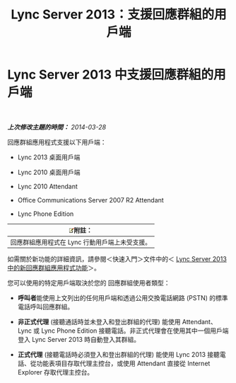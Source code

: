﻿---
title: Lync Server 2013：支援回應群組的用戶端
TOCTitle: 支援回應群組的用戶端
ms:assetid: 84911025-e754-41a8-ba48-e31c058fc557
ms:mtpsurl: https://technet.microsoft.com/zh-tw/library/Gg398674(v=OCS.15)
ms:contentKeyID: 49291532
ms.date: 08/10/2015
mtps_version: v=OCS.15
ms.translationtype: HT
---

# Lync Server 2013 中支援回應群組的用戶端

 

_**上次修改主題的時間：** 2014-03-28_

回應群組應用程式支援以下用戶端：

  - Lync 2013 桌面用戶端

  - Lync 2010 桌面用戶端

  - Lync 2010 Attendant

  - Office Communications Server 2007 R2 Attendant

  - Lync Phone Edition

<table>
<thead>
<tr class="header">
<th><img src="images/Gg398811.note(OCS.15).gif" title="note" alt="note" />附註：</th>
</tr>
</thead>
<tbody>
<tr class="odd">
<td>回應群組應用程式在 Lync 行動用戶端上未受支援。</td>
</tr>
</tbody>
</table>


如需關於新功能的詳細資訊，請參閱＜快速入門＞文件中的＜ [Lync Server 2013 中的新回應群組應用程式功能](lync-server-2013-new-response-group-application-features.md)＞。

您可以使用的特定用戶端取決於您的 回應群組使用者類型：

  - **呼叫者**能使用上文列出的任何用戶端和透過公用交換電話網路 (PSTN) 的標準電話呼叫回應群組。

  - **非正式代理** (接聽通話時並未登入和登出群組的代理) 能使用 Attendant、 Lync 或 Lync Phone Edition 接聽電話。非正式代理會在使用其中一個用戶端登入 Lync Server 2013 時自動登入其群組。

  - **正式代理** (接聽電話時必須登入和登出群組的代理) 能使用 Lync 2013 接聽電話、從功能表項目存取代理主控台，或使用 Attendant 直接從 Internet Explorer 存取代理主控台。

